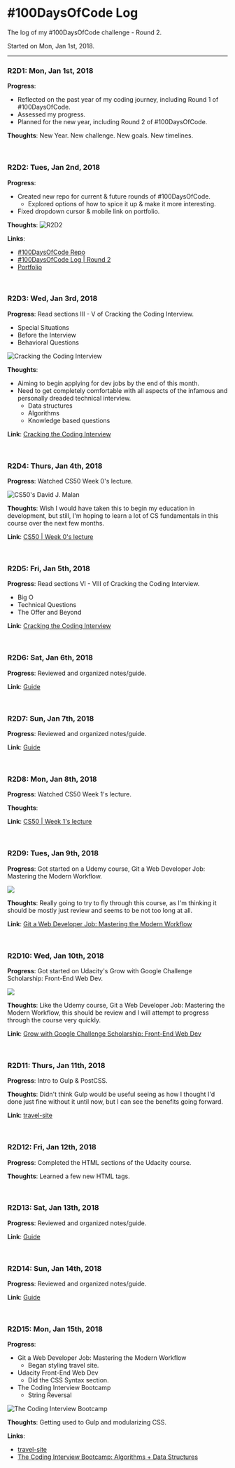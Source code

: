 # #100DaysOfCode Log

The log of my #100DaysOfCode challenge - Round 2.

Started on Mon, Jan 1st, 2018.

---

### R2D1: Mon, Jan 1st, 2018

**Progress**:
- Reflected on the past year of my coding journey, including Round 1 of #100DaysOfCode.
- Assessed my progress.
- Planned for the new year, including Round 2 of #100DaysOfCode.

__Thoughts__: New Year. New challenge. New goals. New timelines.

<br>

### R2D2: Tues, Jan 2nd, 2018

**Progress**:
- Created new repo for current & future rounds of #100DaysOfCode.
  - Explored options of how to spice it up & make it more interesting.
- Fixed dropdown cursor & mobile link on portfolio.

__Thoughts__: ![R2D2](https://cdn-images-1.medium.com/max/1600/1*Hw7O2KfPe3OOUpt0L9W1Pg.jpeg)

**Links**:
- [#100DaysOfCode Repo](https://github.com/joelljones/100-days-of-code)
- [#100DaysOfCode Log | Round 2](https://github.com/joelljones/100-days-of-code/blob/master/log-r2.md)
- [Portfolio](https://joelljones.github.io)

<br>

### R2D3: Wed, Jan 3rd, 2018

**Progress**: Read sections III - V of Cracking the Coding Interview.

- Special Situations
- Before the Interview
- Behavioral Questions

![Cracking the Coding Interview](https://images-na.ssl-images-amazon.com/images/I/41J6k0AL6yL._SX348_BO1,204,203,200_.jpg)

__Thoughts__:
- Aiming to begin applying for dev jobs by the end of this month.
- Need to get completely comfortable with all aspects of the infamous and personally dreaded technical interview.
  - Data structures
  - Algorithms
  - Knowledge based questions

**Link**: [Cracking the Coding Interview](https://CrackingTheCodingInterview.com)

<br>

### R2D4: Thurs, Jan 4th, 2018

**Progress**: Watched CS50 Week 0's lecture.

![CS50's David J. Malan](https://i.ytimg.com/vi/zFenJJtAEzE/maxresdefault.jpg)

__Thoughts__: Wish I would have taken this to begin my education in development, but still, I'm hoping to learn a lot of CS fundamentals in this course over the next few months.

**Link**: [CS50 | Week 0's lecture](https://video.cs50.net/2017/fall/lectures/0)

<br>

### R2D5: Fri, Jan 5th, 2018

**Progress**: Read sections VI - VIII of Cracking the Coding Interview.

- Big O
- Technical Questions
- The Offer and Beyond

**Link**: [Cracking the Coding Interview](https://CrackingTheCodingInterview.com)

<br>

### R2D6: Sat, Jan 6th, 2018

**Progress**: Reviewed and organized notes/guide.

**Link**: [Guide](https://github.com/joelljones/guide)

<br>

### R2D7: Sun, Jan 7th, 2018

**Progress**: Reviewed and organized notes/guide.

**Link**: [Guide](https://github.com/joelljones/guide)

<br>

### R2D8: Mon, Jan 8th, 2018

**Progress**: Watched CS50 Week 1's lecture.

__Thoughts__:

**Link**: [CS50 | Week 1's lecture](https://video.cs50.net/2017/fall/lectures/1)

<br>

### R2D9: Tues, Jan 9th, 2018

**Progress**: Got started on a Udemy course, Git a Web Developer Job: Mastering the Modern Workflow.

![](https://udemy-images.udemy.com/course/750x422/818990_57c0_3.jpg)

__Thoughts__: Really going to try to fly through this course, as I'm thinking it should be mostly just review and seems to be not too long at all.

**Link**: [Git a Web Developer Job: Mastering the Modern Workflow](https://udemy.com/git-a-web-developer-job-mastering-the-modern-workflow)

<br>

### R2D10: Wed, Jan 10th, 2018

**Progress**: Got started on Udacity's Grow with Google Challenge Scholarship: Front-End Web Dev.

![](https://s3-us-west-2.amazonaws.com/udacity-email/Scholarships/GrowWithGoogleDeveloperChallengeScholarship.png?utm_medium=email&utm_campaign=sch_600_auto_ndxxx_accepted-gwg&utm_source=blueshift&utm_content=sch_600_auto_ndxxx_accepted-gwg&bsft_eid=0278905a-c28b-4a40-852e-38bdcbd095b7&bsft_clkid=02941e29-49a9-45bc-9c43-e8fbf398c37e&bsft_uid=283ebfd8-5fd7-479a-bedd-8f3e6f597a1f&bsft_mid=792978eb-fbf6-4630-863d-fe9069c6f1a7&bsft_txnid=f6a7f234-69f2-40b4-a743-7a1e87287253)

__Thoughts__: Like the Udemy course, Git a Web Developer Job: Mastering the Modern Workflow, this should be review and I will attempt to progress through the course very quickly.

**Link**: [Grow with Google Challenge Scholarship: Front-End Web Dev](https://udacity.com/grow-with-google)

<br>

### R2D11: Thurs, Jan 11th, 2018

**Progress**: Intro to Gulp & PostCSS.

__Thoughts__: Didn't think Gulp would be useful seeing as how I thought I'd done just fine without it until now, but I can see the benefits going forward.

**Link**: [travel-site](https://github.com/joelljones/travel-site)

<br>

### R2D12: Fri, Jan 12th, 2018

**Progress**: Completed the HTML sections of the Udacity course.

__Thoughts__: Learned a few new HTML tags.

<br>

### R2D13: Sat, Jan 13th, 2018

**Progress**: Reviewed and organized notes/guide.

**Link**: [Guide](https://github.com/joelljones/guide)

<br>

### R2D14: Sun, Jan 14th, 2018

**Progress**: Reviewed and organized notes/guide.

**Link**: [Guide](https://github.com/joelljones/guide)

<br>

### R2D15: Mon, Jan 15th, 2018

**Progress**:
- Git a Web Developer Job: Mastering the Modern Workflow
  - Began styling travel site.
- Udacity Front-End Web Dev
  - Did the CSS Syntax section.
- The Coding Interview Bootcamp
  - String Reversal

![The Coding Interview Bootcamp](https://udemy-images.udemy.com/course/240x135/1409142_1879_8.jpg)

__Thoughts__: Getting used to Gulp and modularizing CSS.

**Links**:
- [travel-site](https://github.com/joelljones/travel-site)
- [The Coding Interview Bootcamp: Algorithms + Data Structures](https://udemy.com/coding-interview-bootcamp-algorithms-and-data-structure/)
